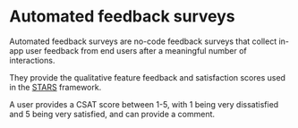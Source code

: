 # Automated feedback surveys

Automated feedback surveys are no-code feedback surveys that collect in-app user feedback from end users after a meaningful number of interactions.

They provide the qualitative feature feedback and satisfaction scores used in the [STARS](stars.md) framework.

A user provides a CSAT score between 1-5, with 1 being very dissatisfied and 5 being very satisfied, and can provide a comment.
